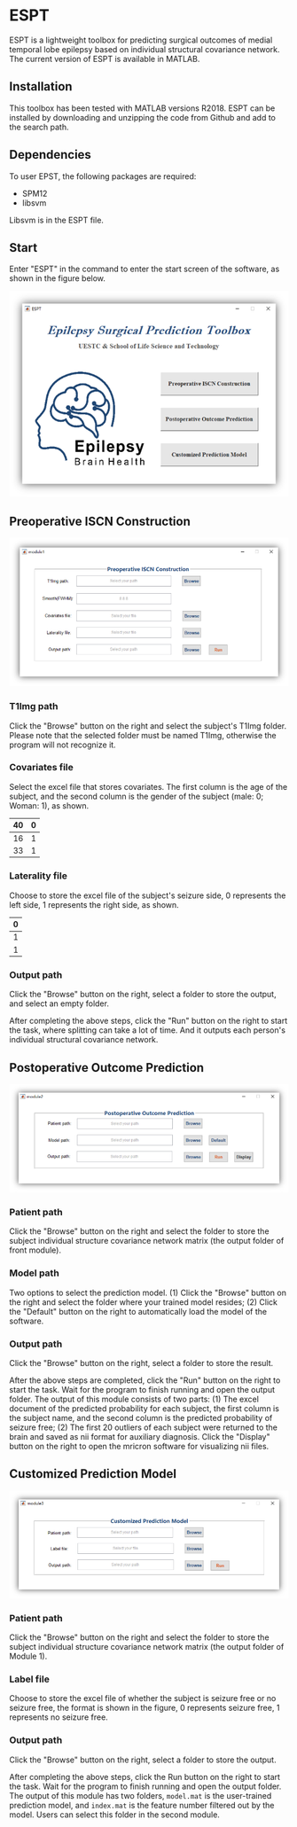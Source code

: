 # ESPT

ESPT is a lightweight toolbox for predicting surgical outcomes of medial temporal lobe epilepsy based on individual structural covariance network. The current version of ESPT is available in  MATLAB. 

## Installation

This toolbox has been tested with MATLAB versions R2018. ESPT can be installed by downloading and unzipping the code from Github and add to the search path. 

## Dependencies

To user EPST, the following packages are required:

- SPM12
- libsvm

Libsvm is in the ESPT file.

## Start

Enter "ESPT" in the command to enter the start screen of the software, as shown in the figure below. 

![Alt Text](figure/1.png)

## Preoperative ISCN Construction

![Alt Text](figure/2.png)

### T1Img path

Click the "Browse" button on the right and select the subject's T1Img folder. Please note that the selected folder must be named T1Img, otherwise the program will not recognize it.

### Covariates file

Select the excel file that stores covariates. The first column is the age of the subject, and the second column is the gender of the subject (male: 0; Woman: 1), as shown.

|  40  |  0   |
| :--: | :--: |
|  16  |  1   |
|  33  |  1   |

### Laterality file

Choose to store the excel file of the subject's seizure side, 0 represents the left side, 1 represents the right side, as shown.

|  0   |
| :--: |
|  1   |
|  1   |

### Output path

Click the "Browse" button on the right, select a folder to store the output, and select an empty folder.

After completing the above steps, click the "Run" button on the right to start the task, where splitting can take a lot of time. And it outputs each person's individual structural covariance network.

## Postoperative Outcome Prediction

![Alt Text](figure/3.png)

### Patient path

Click the "Browse" button on the right and select the folder to store the subject individual structure covariance network matrix (the output folder of front module).

### Model path

Two options to select the prediction model. (1) Click the "Browse" button on the right and select the folder where your trained model resides; (2) Click the "Default" button on the right to automatically load the model of the software. 

### Output path

Click the "Browse" button on the right, select a folder to store the result.

After the above steps are completed, click the "Run" button on the right to start the task. Wait for the program to finish running and open the output folder. The output of this module consists of two parts: (1) The excel document of the predicted probability for each subject, the first column is the subject name, and the second column is the predicted probability of seizure free; (2) The first 20 outliers of each subject were returned to the brain and saved as nii format for auxiliary diagnosis. Click the "Display" button on the right to open the mricron software for visualizing nii files.

## Customized Prediction Model

![Alt Text](figure/4.png)

### Patient path

Click the "Browse" button on the right and select the folder to store the subject individual structure covariance network matrix (the output folder of Module 1).

### Label file

Choose to store the excel file of whether the subject is seizure free or no seizure free, the format is shown in the figure, 0 represents seizure free, 1 represents no seizure free.

### Output path

Click the "Browse" button on the right, select a folder to store the output.

After completing the above steps, click the Run button on the right to start the task. Wait for the program to finish running and open the output folder. The output of this module has two folders, `model.mat` is the user-trained prediction model, and `index.mat` is the feature number filtered out by the model. Users can select this folder in the second module.
